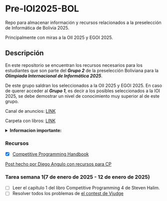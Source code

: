 # Pre-IOI2025-BOL
Repo para almacenar información y recursos relacionados a la preselección de Informática de Bolivia 2025.

Principalmente con miras a la OII 2025 y EGOI 2025.

## Descripción
En este repositorio se encuentran los recursos necesarios para los estudiantes que son parte del ***Grupo 2*** de la preselección Boliviana para la ***Olimpiada Internacional de Informática 2025***.

De este grupo saldran los seleccionados a la OII 2025 y EGOI 2025.
En caso de querer acceder al ***Grupo 1***, es decir a los posibles seleccionados a la IOI 2025, se debe demostrar un nivel de conocimiento muy superior al de este grupo.

Canal de anuncios: [LINK](https://t.me/+LagfqmNDfhZkMDgx)

Carpeta con libros: [LINK](https://drive.google.com/drive/folders/1iaIJkHl2-uVrGVu8aCY89m5Z2oyUfIBZ?usp=sharing)

<details>
<summary> <b>Informacion importante:</b> </summary>

Encargados del proceso de seleccion:
|Nombre|Correo|Telegram|
|------|------|--------|
|Diego Angulo Ramirez|diegoangulo5@gmail.com|[@diegopenguino](https://t.me/diegopenguino)|
|Fabricio Cabrera Gordillo|chubyxd1627@gmail.com||
|Rodolfo Catunta Uturunco|rodolfo.catunta.uturunco@gmail.com|[@lordofmont](https://t.me/lordofmont)|
|Shamir Teran Mustafa|shamirteranmustafa@gmail.com|[@shezitt](https://t.me/shezitt)|

</details>

### Recursos
- [x] [Competitive Programming Handbook](https://cses.fi/book/book.pdf)

[Post hecho por Diego Angulo con recursos para CP](https://diegopenguino.github.io/resources_for_cp)

### Tarea semana 1(7 de enero de 2025 - 12 de enero de 2025)

- [ ] Leer el capítulo 1 del libro Competitive Programming 4 de Steven Halim.
- [ ] Resolver todos los problemas de [el contest de Vjudge](https://vjudge.net/contest/684235#overview)